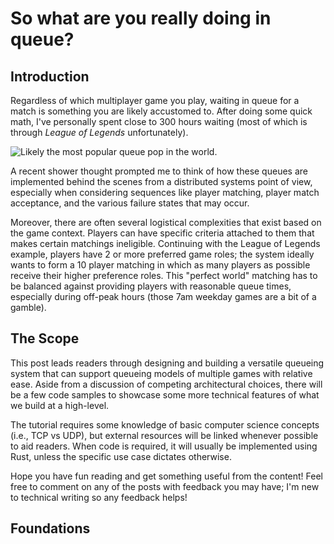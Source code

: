 # So what are you really doing in queue?

## Introduction

Regardless of which multiplayer game you play, waiting in queue for a match is something you are likely accustomed to. After doing some quick math, I've personally spent close to 300 hours waiting (most of which is through *League of Legends* unfortunately). 

![Likely the most popular queue pop in the world.](https://images2.minutemediacdn.com/image/upload/c_fill,w_2160,ar_16:9,f_auto,q_auto,g_auto/shape%2Fcover%2Fsport%2Fdataimagepngbase64iVBORw0KGgoAAAANSUhEUgAABQAAAALQ-c51a6d3120e7c087a8739a15b1ed0bcd.jpg)

A recent shower thought prompted me to think of how these queues are implemented behind the scenes from a distributed systems point of view, especially when considering sequences like player matching, player match acceptance, and the various failure states that may occur.

Moreover, there are often several logistical complexities that exist based on the game context. Players can have specific criteria attached to them that makes certain matchings ineligible. Continuing with the League of Legends example, players have 2 or more preferred game roles; the system ideally wants to form a 10 player matching in which as many players as possible receive their higher preference roles. This "perfect world" matching has to be balanced against providing players with reasonable queue times, especially during off-peak hours (those 7am weekday games are a bit of a gamble).

## The Scope

This post leads readers through designing and building a versatile queueing system that can support queueing models of multiple games with relative ease. Aside from a discussion of competing architectural choices, there will be a few code samples to showcase some more technical features of what we build at a high-level.

The tutorial requires some knowledge of basic computer science concepts (i.e., TCP vs UDP), but external resources will be linked whenever possible to aid readers. When code is required, it will usually be implemented using Rust, unless the specific use case dictates otherwise. 

Hope you have fun reading and get something useful from the content! Feel free to comment on any of the posts with feedback you may have; I'm new to technical writing so any feedback helps!

## Foundations





